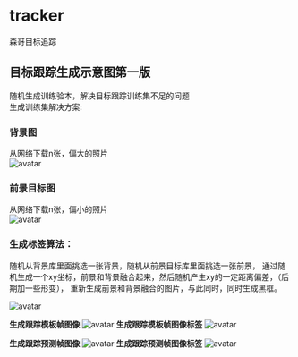 # tracker
森哥目标追踪

## 目标跟踪生成示意图第一版  
随机生成训练验本，解决目标跟踪训练集不足的问题  
生成训练集解决方案:  
 
### 背景图  
从网络下载n张，偏大的照片  
![avatar](https://github.com/wenxingsen/tracker/blob/master/images/backgrounds.jpg)

### 前景目标图  
从网络下载n张，偏小的照片  
![avatar](https://github.com/wenxingsen/tracker/blob/master/images/fronts.jpg)

### 生成标签算法：
随机从背景库里面挑选一张背景，随机从前景目标库里面挑选一张前景，
通过随机生成一个xy坐标，前景和背景融合起来，然后随机产生xy的一定距离偏差，（后期加一些形变），
重新生成前景和背景融合的图片，与此同时，同时生成黑框。

![avatar](https://github.com/wenxingsen/tracker/blob/master/images/demo1.jpg)

**生成跟踪模板帧图像**
![avatar](https://github.com/wenxingsen/tracker/blob/master/images/img1.jpg)
**生成跟踪模板帧图像标签**
![avatar](https://github.com/wenxingsen/tracker/blob/master/images/img1_box.jpg)

**生成跟踪预测帧图像**
![avatar](https://github.com/wenxingsen/tracker/blob/master/images/img2.jpg)
**生成跟踪预测帧图像标签**
![avatar](https://github.com/wenxingsen/tracker/blob/master/images/img2_box.jpg)


